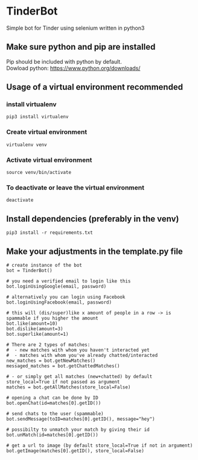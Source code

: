 # TinderBot
Simple bot for Tinder using selenium written in python3

## Make sure python and pip are installed
Pip should be included with python by default.<br />
Dowload python: https://www.python.org/downloads/

## Usage of a virtual environment recommended
### install virtualenv
```
pip3 install virtualenv 
```
### Create virtual environment
```
virtualenv venv
```
### Activate virtual environment
```
source venv/bin/activate
```
### To deactivate or leave the virtual environment
```
deactivate
```
## Install dependencies (preferably in the venv)
```
pip3 install -r requirements.txt
```
## Make your adjustments in the template.py file
```
# create instance of the bot
bot = TinderBot()

# you need a verified email to login like this
bot.loginUsingGoogle(email, password) 

# alternatively you can login using Facebook
bot.loginUsingFacebook(email, password)

# this will (dis/super)like x amount of people in a row -> is spammable if you higher the amount
bot.like(amount=10) 
bot.dislike(amount=3)
bot.superlike(amount=1)

# There are 2 types of matches:
#  - new matches with whom you haven't interacted yet
#  - matches with whom you've already chatted/interacted
new_matches = bot.getNewMatches()
messaged_matches = bot.getChattedMatches()

# - or simply get all matches (new+chatted) by default store_local=True if not passed as argument
matches = bot.getAllMatches(store_local=False)

# opening a chat can be done by ID
bot.openChat(id=matches[0].getID())

# send chats to the user (spammable)
bot.sendMessage(toID=matches[0].getID(), message="hey")

# possibilty to unmatch your match by giving their id
bot.unMatch(id=matches[0].getID())

# get a url to image (by default store_local=True if not in argument)
bot.getImage(matches[0].getID(), store_local=False)
```
